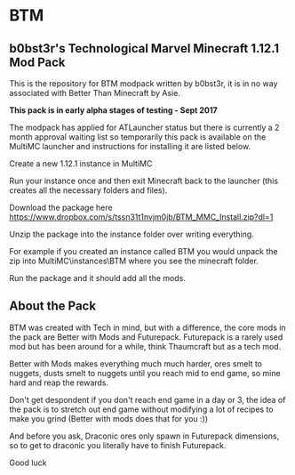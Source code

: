 # BTM
## b0bst3r's Technological Marvel Minecraft 1.12.1 Mod Pack

This is the repository for BTM modpack written by b0bst3r, it is in no way associated with Better Than Minecraft by Asie.

**This pack is in early alpha stages of testing - Sept 2017**

The modpack has applied for ATLauncher status but there is currently a 2 month approval waiting list so temporarily this pack is available on the MultiMC launcher and instructions for installing it are listed below.

Create a new 1.12.1 instance in MultiMC

Run your instance once and then exit Minecraft back to the launcher (this creates all the necessary folders and files).

Download the package here https://www.dropbox.com/s/tssn31t1nvjm0jb/BTM_MMC_Install.zip?dl=1

Unzip the package into the instance folder over writing everything.

For example if you created an instance called BTM you would unpack the zip into MultiMC\instances\BTM where you see the minecraft folder.

Run the package and it should add all the mods.

## About the Pack

BTM was created with Tech in mind, but with a difference, the core mods in the pack are Better with Mods and Futurepack.  Futurepack is a rarely used mod but has been around for a while, think Thaumcraft but as a tech mod.

Better with Mods makes everything much much harder, ores smelt to nuggets, dusts smelt to nuggets until you reach mid to end game, so mine hard and reap the rewards.

Don't get despondent if you don't reach end game in a day or 3, the idea of the pack is to stretch out end game without modifying a lot of recipes to make you grind (Better with mods does that for you :))

And before you ask, Draconic ores only spawn in Futurepack dimensions, so to get to draconic you literally have to finish Futurepack.

Good luck
